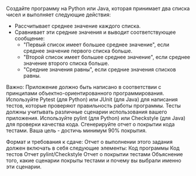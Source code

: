 Создайте программу на Python или Java, которая принимает два списка чисел и выполняет следующие действия:
- Рассчитывает среднее значение каждого списка.
- Сравнивает эти средние значения и выводит соответствующее сообщение:
    - "Первый список имеет большее среднее значение", если среднее значение первого списка больше.
    - "Второй список имеет большее среднее значение", если среднее значение второго списка больше.
    - "Средние значения равны", если средние значения списков равны.

Важно:
Приложение должно быть написано в соответствии с принципами объектно-ориентированного программирования.
Используйте Pytest (для Python) или JUnit (для Java) для написания тестов, которые проверяют правильность работы программы.
Тесты должны учитывать различные сценарии использования вашего приложения.
Используйте pylint (для Python) или Checkstyle (для Java) для проверки качества кода.
Сгенерируйте отчет о покрытии кода тестами.
Ваша цель - достичь минимум 90% покрытия.

Формат и требования к сдаче:
Отчет о выполнении этого задания должен включать в себя следующие элементы:
Код программы
Код тестов
Отчет pylint/Checkstyle
Отчет о покрытии тестами
Объяснение того, какие сценарии покрыты тестами и почему вы выбрали именно эти сценарии.